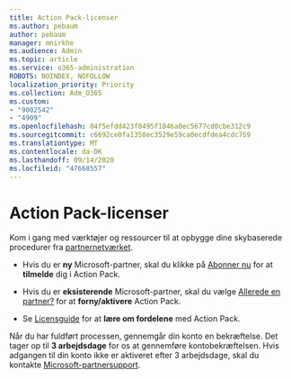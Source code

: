 ```yaml
---
title: Action Pack-licenser
ms.author: pebaum
author: pebaum
manager: mnirkhe
ms.audience: Admin
ms.topic: article
ms.service: o365-administration
ROBOTS: NOINDEX, NOFOLLOW
localization_priority: Priority
ms.collection: Adm_O365
ms.custom:
- "9002542"
- "4909"
ms.openlocfilehash: 04f5efdd423f0495f1846a0ec5677cd0cbe312c9
ms.sourcegitcommit: c6692ce0fa1358ec3529e59ca0ecdfdea4cdc759
ms.translationtype: MT
ms.contentlocale: da-DK
ms.lasthandoff: 09/14/2020
ms.locfileid: "47668557"
---
```

# <a name="action-pack-licenses"></a>Action Pack-licenser

Kom i gang med værktøjer og ressourcer til at opbygge dine skybaserede procedurer fra [partnernetværket](https://aka.ms/MPNActionPack).

- Hvis du er **ny** Microsoft-partner, skal du klikke på [Abonner nu](https://aka.ms/MPNActionPackNew) for at **tilmelde** dig i Action Pack.

- Hvis du er **eksisterende** Microsoft-partner, skal du vælge [Allerede en partner?](https://aka.ms/MPNActionPackExisting) for at **forny/aktivere** Action Pack. 

- Se [Licensguide](https://aka.ms/MPNActionPackGuide) for at **lære om fordelene** med Action Pack. 

Når du har fuldført processen, gennemgår din konto en bekræftelse. Det tager op til **3 arbejdsdage** for os at gennemføre kontobekræftelsen. Hvis adgangen til din konto ikke er aktiveret efter 3 arbejdsdage, skal du kontakte [Microsoft-partnersupport](https://aka.ms/MPNActionPackSupport). 
